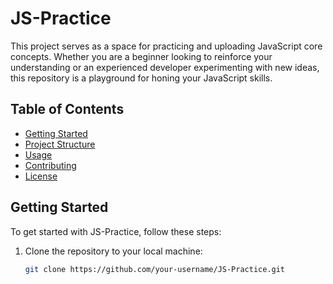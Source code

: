 # JS-Practice

This project serves as a space for practicing and uploading JavaScript core concepts. Whether you are a beginner looking to reinforce your understanding or an experienced developer experimenting with new ideas, this repository is a playground for honing your JavaScript skills.

## Table of Contents

- [Getting Started](#getting-started)
- [Project Structure](#project-structure)
- [Usage](#usage)
- [Contributing](#contributing)
- [License](#license)

## Getting Started

To get started with JS-Practice, follow these steps:

1. Clone the repository to your local machine:

   ```bash
   git clone https://github.com/your-username/JS-Practice.git

